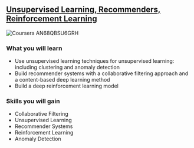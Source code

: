 ## [Unsupervised Learning, Recommenders, Reinforcement Learning](https://www.coursera.org/learn/unsupervised-learning-recommenders-reinforcement-learning?specialization=machine-learning-introduction)

![Coursera AN68QBSU6GRH](c2.jpg)

### What you will learn

- Use unsupervised learning techniques for unsupervised learning: including clustering and anomaly detection
- Build recommender systems with a collaborative filtering approach and a content-based deep learning method
- Build a deep reinforcement learning model

### Skills you will gain

- Collaborative Filtering
- Unsupervised Learning
- Recommender Systems
- Reinforcement Learning
- Anomaly Detection
